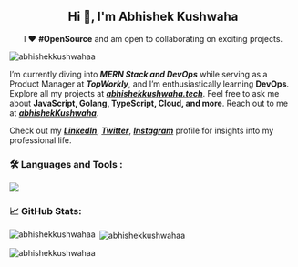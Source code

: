 <h2 align="center">Hi 👋, I'm Abhishek Kushwaha</h2>
<p align="center">
  I ❤️ <strong>#OpenSource</strong> and am open to collaborating on exciting projects.
</p>

<p align="left">
  <img src="https://komarev.com/ghpvc/?username=abhishekkushwahaa&label=Profile%20views&color=0e75b6&style=flat" alt="abhishekkushwahaa" />
</p>

I’m currently diving into ***MERN Stack and DevOps*** while serving as a Product Manager at ***TopWorkly***, and I’m enthusiastically learning **DevOps**. Explore all my projects at ***[abhishekkushwaha.tech](https://abhishekkushwaha.tech)***. Feel free to ask me about **JavaScript, Golang, TypeScript, Cloud, and more**. Reach out to me at ***[abhishekKushwaha](mailto:abhishekkushwahaa.dev@gmail.com)***.

Check out my ***[LinkedIn](https://www.linkedin.com/in/abhishekkushwahaa)***, ***[Twitter](https://twitter.com/AbhishekKushwaa)***, ***[Instagram](https://www.instagram.com/abhishekkushwaha.me)*** profile for insights into my professional life. 

<div id="badges">

### 🛠️ Languages and Tools :
<p>
  <a href="https://skillicons.dev">
    <img src="https://skillicons.dev/icons?i=javascript,typescript,go,php,react,nodejs,express,mongodb,html,css,tailwind,java,git,github,figma,aws,docker,kubernetes,bash,linux,nextjs,mysql,postgres,postman,prisma,redis,redux,bun,nginx"/>
  </a>
</p>

</div>


### 📈 GitHub Stats:

<p><img align="left" src="https://github-readme-stats.vercel.app/api/top-langs?username=abhishekkushwahaa&show_icons=true&locale=en&layout=compact" alt="abhishekkushwahaa" /></p>

<p>&nbsp;<img align="center" src="https://github-readme-stats.vercel.app/api?username=abhishekkushwahaa&show_icons=true&locale=en" alt="abhishekkushwahaa" /></p>

<p><img align="center" src="https://github-readme-streak-stats.herokuapp.com/?user=abhishekkushwahaa&" alt="abhishekkushwahaa" /></p>
